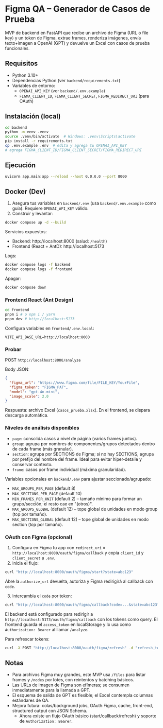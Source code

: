 # Figma QA – Generador de Casos de Prueba

MVP de backend en FastAPI que recibe un archivo de Figma (URL o file key) y un token de Figma, extrae frames, renderiza imágenes, envía texto+imagen a OpenAI (GPT) y devuelve un Excel con casos de prueba funcionales.

## Requisitos

- Python 3.10+
- Dependencias Python (ver `backend/requirements.txt`)
- Variables de entorno:
  - `OPENAI_API_KEY` (ver `backend/.env.example`)
  - `FIGMA_CLIENT_ID`, `FIGMA_CLIENT_SECRET`, `FIGMA_REDIRECT_URI` (para OAuth)

## Instalación (local)

```bash
cd backend
python -m venv .venv
source .venv/bin/activate  # Windows: .venv\Scripts\activate
pip install -r requirements.txt
cp .env.example .env  # edita y agrega tu OPENAI_API_KEY
# agrega FIGMA_CLIENT_ID/FIGMA_CLIENT_SECRET/FIGMA_REDIRECT_URI
```

## Ejecución

```bash
uvicorn app.main:app --reload --host 0.0.0.0 --port 8000
```

## Docker (Dev)

1) Asegura tus variables en `backend/.env` (usa `backend/.env.example` como guía). Requiere `OPENAI_API_KEY` válido.
2) Construir y levantar:

```bash
docker compose up -d --build
```

Servicios expuestos:
- Backend: http://localhost:8000 (salud: `/health`)
- Frontend (React + AntD): http://localhost:5173

Logs:

```bash
docker compose logs -f backend
docker compose logs -f frontend
```

Apagar:

```bash
docker compose down
```

### Frontend React (Ant Design)

```bash
cd frontend
pnpm i # o npm i / yarn
pnpm dev # http://localhost:5173
```

Configura variables en `frontend/.env.local`:

```
VITE_API_BASE_URL=http://localhost:8000
```

### Probar

POST `http://localhost:8000/analyze`

Body JSON:

```json
{
  "figma_url": "https://www.figma.com/file/FILE_KEY/YourFile",
  "figma_token": "FIGMA_PAT",
  "model": "gpt-4o-mini",
  "image_scale": 2.0
}
```

Respuesta: archivo Excel (`casos_prueba.xlsx`). En el frontend, se dispara descarga automática.

### Niveles de análisis disponibles

- `page`: consolida casos a nivel de página (varios frames juntos).
- `group`: agrupa por nombres de componentes/grupos detectados dentro de cada frame (más granular).
- `section`: agrupa por SECTIONS de Figma; si no hay SECTIONS, agrupa por prefijo del nombre del frame. Ideal para evitar hiper‑detalle y conservar contexto.
- `frame`: casos por frame individual (máxima granularidad).

Variables opcionales en `backend/.env` para ajustar seccionado/agrupado:

- `MAX_GROUPS_PER_PAGE` (default 8)
- `MAX_SECTIONS_PER_PAGE` (default 10)
- `MIN_FRAMES_PER_UNIT` (default 2) – tamaño mínimo para formar un grupo/sección; el resto cae en "(otros)".
- `MAX_GROUPS_GLOBAL` (default 12) – tope global de unidades en modo group (top por tamaño).
- `MAX_SECTIONS_GLOBAL` (default 12) – tope global de unidades en modo section (top por tamaño).

### OAuth con Figma (opcional)

1) Configura en Figma tu app con `redirect_uri` = `http://localhost:8000/oauth/figma/callback` y copia `client_id` y `client_secret` a `.env`.
2) Inicia el flujo:

```bash
curl "http://localhost:8000/oauth/figma/start?state=abc123"
```

Abre la `authorize_url` devuelta, autoriza y Figma redirigirá al callback con `code`.

3) Intercambia el `code` por token:

```bash
curl "http://localhost:8000/oauth/figma/callback?code=...&state=abc123"
```

El backend está configurado para redirigir a `http://localhost:5173/oauth/figma/callback` con los tokens como query. El frontend guarda el `access_token` en localStorage y lo usa como `Authorization: Bearer` al llamar `/analyze`.

Para refrescar tokens:

```bash
curl -X POST "http://localhost:8000/oauth/figma/refresh" -d "refresh_token=..."
```

## Notas

- Para archivos Figma muy grandes, este MVP usa `/files` para listar frames y `/nodes` por lotes, con reintentos y batching básicos.
- Las URLs de imagen de Figma son efímeras; se consumen inmediatamente para la llamada a GPT.
- El esquema de salida de GPT es flexible; el Excel contempla columnas estándares de QA.
- Mejora futura: colas/background jobs, OAuth Figma, cache, front-end, structured output con JSON Schema.
  - Ahora existe un flujo OAuth básico (start/callback/refresh) y soporte de `Authorization: Bearer`.
